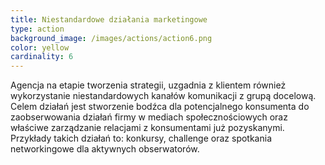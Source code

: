 ```yaml
---
title: Niestandardowe działania marketingowe
type: action
background_image: /images/actions/action6.png
color: yellow
cardinality: 6
---
```

Agencja na etapie tworzenia strategii, uzgadnia z klientem również wykorzystanie niestandardowych kanałów komunikacji z grupą docelową. Celem działań jest stworzenie bodźca dla potencjalnego konsumenta do zaobserwowania działań firmy w mediach społecznościowych oraz właściwe zarządzanie relacjami z konsumentami już pozyskanymi. Przykłady takich działań to: konkursy, challenge oraz spotkania networkingowe dla aktywnych obserwatorów.